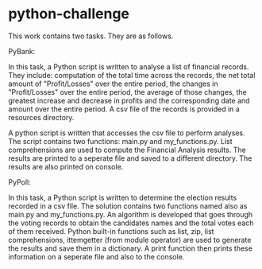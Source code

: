 # python-challenge

This work contains two tasks. They are as follows.

PyBank: 

In this task, a Python script is written to analyse a list of financial records. They include: computation of the total time across the records, 
the net total amount of "Profit/Losses" over the entire period, the changes in "Profit/Losses" over the entire period, the average of those changes,
the greatest increase and decrease in profits and the corresponding date and amount over the entire period.
A csv file of the records is provided in a resources directory.

A python script is written that accesses the csv file to perform analyses. The script contains two functions: main.py and my_functions.py. List 
comprehensions are used to compute the Financial Analysis results. The results are printed to a seperate file and saved to a different directory. The
results are also printed on console.

PyPoll:

In this task, a Python script is written to determine the election results recorded in a csv file. The solution contains two functions named also as 
main.py and my_functions.py. An algorithm is developed that goes through the voting records to obtain the candidates names and the total votes each of 
them received. Python built-in functions such as list, zip, list comprehensions, ittemgetter (from module operator) are used to generate the results 
and save them in a dictionary. A print function then prints these information on a seperate file and also to the console.
